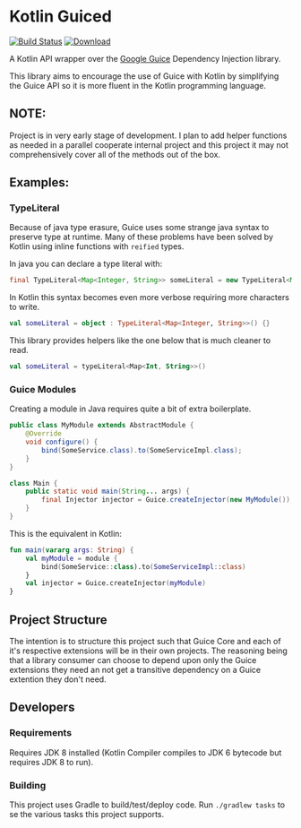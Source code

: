 # Kotlin Guiced

[![Build Status](https://travis-ci.org/JLLeitschuh/kotlin-guiced.svg?branch=master)](https://travis-ci.org/JLLeitschuh/kotlin-guiced)
[ ![Download](https://api.bintray.com/packages/jlleitschuh/maven-artifacts/kotlin-guiced/images/download.svg) ](https://bintray.com/jlleitschuh/maven-artifacts/kotlin-guiced/_latestVersion)

A Kotlin API wrapper over the [Google Guice](https://github.com/google/guice) Dependency Injection library.

This library aims to encourage the use of Guice with Kotlin by simplifying the Guice API so it is more
fluent in the Kotlin programming language.

## NOTE:
Project is in very early stage of development. I plan to add helper functions as needed in a parallel cooperate internal
project and this project it may not comprehensively cover all of the methods out of the box.

## Examples:

### TypeLiteral
Because of java type erasure, Guice uses some strange java syntax to preserve type at runtime.
Many of these problems have been solved by Kotlin using inline functions with `reified` types.

In java you can declare a type literal with:
```java
final TypeLiteral<Map<Integer, String>> someLiteral = new TypeLiteral<Map<Integer, String>>() {}
```
In Kotlin this syntax becomes even more verbose requiring more characters to write. 
```kotlin
val someLiteral = object : TypeLiteral<Map<Integer, String>>() {}
```
This library provides helpers like the one below that is much cleaner to read.
```kotlin
val someLiteral = typeLiteral<Map<Int, String>>()
```

### Guice Modules

Creating a module in Java requires quite a bit of extra boilerplate.
```java
public class MyModule extends AbstractModule {
    @Override
    void configure() {
        bind(SomeService.class).to(SomeServiceImpl.class);
    }
}

class Main {
    public static void main(String... args) {
        final Injector injector = Guice.createInjector(new MyModule());
    }
}
```
This is the equivalent in Kotlin:
```kotlin
fun main(vararg args: String) {
    val myModule = module {
        bind(SomeService::class).to(SomeServiceImpl::class)
    }
    val injector = Guice.createInjector(myModule)
}
```

## Project Structure
The intention is to structure this project such that Guice Core and each of it's respective extensions will
be in their own projects. The reasoning being that a library consumer can choose to depend upon only the Guice 
extensions they need an not get a transitive dependency on a Guice extention they don't need.


## Developers

### Requirements
Requires JDK 8 installed (Kotlin Compiler compiles to JDK 6 bytecode but requires JDK 8 to run).

### Building

This project uses Gradle to build/test/deploy code.
Run `./gradlew tasks` to se the various tasks this project supports.
